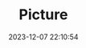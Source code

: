 ---
weight: 1
images:
- /images/edited/60.jpeg
title: Picture
date: 2023-12-07 22:10:54
tags: [luminarneo,work,ilce7m3,umbrella]
---